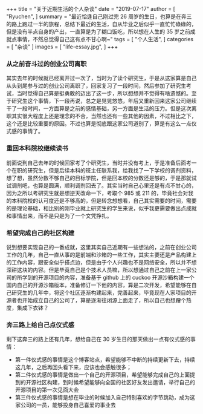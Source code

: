 +++
title = "关于近期生活的个人杂谈" 
date = "2019-07-17"
author = [
    "Ryuchen",
]
summary = "最近恰逢自己刚过完 26 周岁的生日，也算是在奔三的路上跑过一半的旅程，总结下最近的生活，自从毕业之后似乎一直忙忙碌碌的，但是没有半点自身的产出，一直算是为了糊口饭吃，所以想在人生的 35 岁之前成就点事情，不然总觉得自己这有点不甘心啊~"
tags = [
    "个人生活",
]
categories = [
    "杂谈"
]
images = [
    "life-essay.jpg",
]
+++

### 从之前奋斗过的创业公司离职

其实去年的时候就已经离开过一次了，当时为了读个研究生，于是从这家算是自己从头到尾参与过的创业公司离职了，回家复习了一段时间，然后参加了研究生考试，当时觉得自己算是挺勇敢的迈出了这一步，所以想想并不觉得有啥遗憾的。至于研究生这个事情，下一段再说，总之是晃晃悠悠，年后又重新回来这家公司继续干了一段时间，一方面算是之前的感情基础，另一方面是生活的压力。但是这次离职其实很大程度上还是理念的不合，当然也还有一些其他的因素，不过相比之下，这个还是比较重要的原因。不过也算是彻底跟这家公司道别了，算是有这么一点仪式感的事情了。

### 重回本科院校继续读书

前面说到自己去年的时候回家考了个研究生，当时并没有考上，于是准备后面考一个在职的研究生，但是后续本科的班主任联系我，给我找了一下学校的调剂资料，想了想，虽然分数不够自己的目标学院，但是回本校的分数还是够的，于是那就试试调剂吧，也算是圆满，顺利调剂回去了。其实当时自己心里还是有点不甘心的，因为之所以考研究生就是想逆天改命一下，考取个 985 或 211 的，毕竟社会对我的本科院校的认可度还是不够高的，但是转念想想看，自己其实需要的时间，需要的是理论基础，相比别的刚毕业就上研究生的学生来说，似乎我更需要做出点成就和事情出来，而不是只是为了一个文凭挣扎。

### 希望完成自己的社区构建

说到想要实现自己的一番成就，这里其实自己近期有一些想法的，之前在创业公司工作的几年，自己一直从事的是前端和沙箱的一些工作，其实主要还是产品构建上的工作内容，跟安全似乎搭点边，但是由于个人兴趣也不是网络安全，所以并不想深耕这块的内容。但是毕竟自己是个技术人员嘛，所以想通过自己之前在上一家公司的所学到的开源项目的内容，准备基于 github 上的 cuckoo 开源沙箱构建一个国内自己的开源沙箱版本，准备修订一下他的内容，算是二次开发，希望能够在自己研究生的几年中，将这个社区逐渐构建起来，完善起来，毕竟现在人家项目的开源者也开始成立自己的公司了，算是逐渐往闭源上面走了，所以自己也想蹭个热度，集成下衣钵？

### 奔三路上给自己点仪式感

剩下这奔三的路上还有几年，想给自己在 30 岁生日的那天做出一点有仪式感的事情：

* 第一件仪式感的事情是这个博客站点，希望能够不中断的持续更新下去，持续这几年，之后再回头看下来，应该也会感触很多；
* 第二件仪式感的事情是做出一个自己的开源项目，希望能够完成自己的上面提到的开源社区构建，到时候希望能够向全国的社区好友发出邀请，举行自己的开源项目的第一次见面大会
* 第三件仪式感的事情是想在毕业的时候加入自己特别喜欢的字节跳动，成为这家公司的一员，能够投身自己喜爱的事业去
